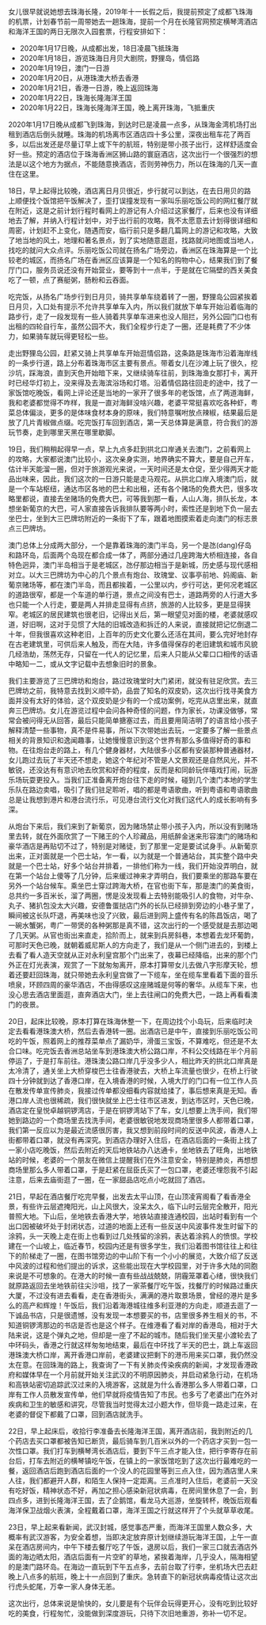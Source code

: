 女儿很早就说她想去珠海长隆，2019年十一长假之后，我提前预定了成都飞珠海的机票，计划春节前一周带她去一趟珠海，提前一个月在长隆官网预定横琴湾酒店和海洋王国的两日无限次入园套票，行程安排如下：

* 2020年1月17日晚，从成都出发，18日凌晨飞抵珠海
* 2020年1月18日，游览珠海日月贝大剧院，野狸岛，情侣路
* 2020年1月19日，澳门一日游
* 2020年1月20日，从港珠澳大桥去香港
* 2020年1月21日，香港一日游，晚上返回珠海
* 2020年1月22日，珠海长隆海洋王国
* 2020年1月22日，珠海长隆海洋王国，晚上离开珠海，飞抵重庆

2020年1月17日晚从成都飞到珠海，到达时已是凌晨一点多，从珠海金湾机场打出租到酒店后倒头就睡。珠海的机场离市区酒店四十多公里，深夜出租车花了两百多，以后出发还是尽量订早上或下午的航班，特别是带小孩子出行，这样舒适度会好一些。预定的酒店位于珠海香洲区狮山路的寰庭酒店，这次出行一个很强烈的想法是以这个地方为据点，不能随意换酒店，否则劳神伤力，所以在珠海的几天一直住在这里。

18日，早上起得比较晚，酒店离日月贝很近，步行就可以到达，在去日用贝的路上顺便找个饭馆把午饭解决了，歪打误撞发现有一家叫乐丽吃饭公司的网红餐厅就在附近，这是之前计划行程时看网上的游记有人介绍过这家餐厅，后来也没有详细地去了解，并纳入行程计划中，对于出行前的攻略，我不太愿意去计划得很详细和周密，计划赶不上变化，随遇而安，临行前只是多翻几篇网上的游记和攻略，大致了地当地的风土，地理和著名景点，到了实地随意逛逛，找路就问地图或当地人，找吃的就问大众点评。乐丽吃饭公司就在扬名广场旁边，香洲区在珠海算是一个比较老的城区，而扬名广场在香洲区应该算是一个知名的购物中心，结果我们到了餐厅门口，服务员说还没有开始营业，要等到十一点半，于是就在它隔壁的西关美食吃了一顿，点了赛艇粥，肠粉和云吞面。

吃完饭，从扬名广场步行到日月贝，骑共享单车绕着转了一圈，野狸岛公园紧挨着日月贝，入口处有提示不允许共享单车入内，所以我们就放下单车开始沿着临海的路步行，走了一段发现有一些人骑着共享单车进来也没人阻拦，另外公园门口也有出租的四轮自行车，虽然公园不大，我们全程步行走了一圈，还是耗费了不少体力，如果骑车就玩得更轻松一些。

走出野狸岛公园，赶紧又骑上共享单车开始逛情侣路，这条路是珠海市沿着海岸线的一条步行道，路上分布着珠海市区主要有景点。带着女儿在沙滩上玩了很久，挖沙坑，踩海浪，直到天色开始暗下来，又继续骑车往前，到珠海渔女那打卡，离开时已经华灯初上，没来得及去海滨浴场和灯塔。沿着情侣路往回走的途中，找了一家饭馆吃晚饭，看网上评论还是当地的一家开了很多年的老饭馆，点了两道海鲜，我和老婆都觉得不咋样，我是一直对海鲜没啥兴趣，老婆平常挺喜欢吃各种虾，粤菜总体偏淡，更多的是体味食材本身的原味，我们特意嘱咐放点辣椒，结果最后是放了几片青椒做点缀。吃完饭打车回到酒店，第一天总体算是满意，符合我们的游玩节奏，走到哪里天黑在哪里歇脚。

19日，我们稍稍起得早一点，早上九点多赶到拱北口岸通关去澳门，之前看网上的攻略，大家都说澳门比较小，这次亲身实测，地界确实不算大，要是自己开车，估计半天能溜一圈，但对于旅游观光来说，一天时间还是太仓促，至少得两天才能品出味来，因此，我们这次的一日游只能是走马观花。从拱北口岸入境澳门后，就是一个车站枢纽，通达市区各地的巴士和出租，还有各个赌场的免费大巴，很多攻略里都说，直接去坐赌场的免费大巴，可等我到那一看，人山人海，排队长龙，本想坐新葡京的大巴，可人家直接告诉我排队要等两小时，索性还是到地下负一层去坐巴士，坐到大三巴牌坊附近的一条街下了车，跟着地图摸索着走向澳门的标志景点三巴牌坊。

澳门总体上分成两大部分，一个是靠着珠海的澳门半岛，另一个是氹(dang)仔岛和路环岛，后面两个岛现在都合成一体了，两部分通过几座跨海大桥相连接，各自特色迥异，澳门半岛相当于是老城区，氹仔那边相当于是新城，历史感与现代感相对立。以大三巴牌坊为中心的几个景点有炮台、玫瑰堂、议事亭前地、妈阁庙、新葡京赌场等，都在澳门半岛，而且都挨着，一公里以内，步行可达，更何况老城区的道路很窄，都是一个车道的单行道，景点之间没有巴士，道路两旁的人行道大多也只能一个人行走，要是两人并排走显得有点挤，旅游的人比较多，更是显得狭窄。老城区的居民建筑也很老旧，记得出关后，第一眼望见对面的楼，老婆就感叹道，好旧啊，这对于见惯了大陆的旧城改造和拆迁的人来说，直接就把记忆倒退二十年，但我很喜欢这种老旧，上百年的历史文化要么还活在其间，要么完好地封存在古老建筑里，可供后来人触及，而在大陆，许多值得保存的老旧建筑和城市风貌几经浩劫，荡然无存，只留在一代人的记忆里，后来人只能从父辈口口相传的话语中略知一二，或从文字记载中去想象旧时的景象。

我们主要游览了三巴牌坊和炮台，路过玫瑰堂时大门紧闭，就没有驻足欣赏。去三巴牌坊之前，我特意去找到义顺牛奶，品尝了知名的双皮奶，这次出行找寻美食方面并没有太好的体验，这个双皮奶是少有的一个成功案例，吃完从店里出来，就直奔三巴牌坊。女儿在游览过程中会问各种奇怪的问题，作为家长，功课没做够，常常会被问得无从回答，最后只能简单搪塞过去，而且要用简洁明了的语言给小孩子解释清楚一些事物，真不是件易事，所以下次带她出去玩，一定要多了解一些景点相关的背景知识和逸闻趣事，让她慢慢意识到这个世界有那么多值得好奇的事和物。在往炮台走的路上，有几个健身器材，大陆很多小区都有安装那种普通器材，女儿跑过去玩了半天还不想走，她这个年纪对不管是人文景观还是自然风光，并不敏锐，还没达有有意识地去欣赏和好奇的程度，反而是和同龄玩伴嘻戏打闹，玩游乐场玩耍更投入。当我们正准备离开炮台往下走的时候，碰到几个澳门本地的学生乐队在路边卖唱，吸引了我们驻足聆听，唱的都是粤语歌曲，听到粤语和粤语歌曲总是让我想到港片和港台流行乐，可见港台流行文化对我们这代人的成长影响有多深。

从炮台下来后，我们来到了新葡京，因为赌场禁止带小孩子入内，所以没有到赌场里去转，就在外面欣赏了一下赌王的个人珍藏品，用纸醉金迷来形容澳门的赌场和豪华酒店是再贴切不过了，特别是对赌徒，到了那里一定是要试试身手。从新葡京出来，正对面就是一个巴士站，乍一看，以为就是一个普通站台，其实整个路中央就是一个巴士站，好多个站台并排着，一排他们称为一线，我们开始没弄明白，就在第一个站台上傻等了几分钟，后来缓过神来才弄明白，我们要乘坐的那路车要在另外一个站台候车。乘坐巴士穿过跨海大桥，在官也街下车，那是澳门的美食街，总共约一多百米长，溜了两圈，愣是没发现看上去特别能吸引人的食物，对牛杂、丸子、猪扒包没太大兴趣，安德鲁蛋挞店门外的长队已经排到旁边的小巷子里了，瞬间被这长队吓退，再美味也没了兴致，最后进到网上盛传有名的陈昌饭店，喝了一碗水蟹粥，粤广一带煲的各种粥那是真不错，这次出行的一个感受就是去那边喝了几天粥。从官也街出来直走，拾阶而上，就来到兵房斜巷，本想着去龙环葡韵，可那时天色已晚，就朝着威尼斯人的方向走了，我们是从一个侧门进去的，到楼上去看了看人造天空就从正对永利皇宫那个门出来了，夜幕已经降临，出来的那个门外正在灯光表演，观赏了一下就匆匆离开，原本打算带女儿去做八字形摩天轮，想着还要赶回珠海，就只带她去永利皇宫做了一下缆车，坐在缆车里看着下面的音乐喷泉，环顾四周的豪华酒店，不由得感叹这座赌城是何等的奢华。从缆车下来，也没心思去酒店里面逛，直奔酒店大门，坐上去往闸口的免费大巴，一路上再看看澳门的夜景。

20日，起床比较晚，原本打算在珠海休整一下，在周边找个小岛玩，后来临时决定去看看港珠澳大桥，然后去香港转一圈。出酒店已是中午，直接到乐丽吃饭公司吃的午饭，照着网上的推荐菜单点了漏奶华，滑蛋三宝饭，不算难吃，但还是不太合口味。吃完饭去香洲总站坐车到港珠澳大桥公路口岸，不料公交线路在半个月前停运了，于是打车前往。港珠澳公路口岸几乎没多少人，相比昨天的拱北口岸真是太冷清了，通关坐上大桥穿梭巴士往香港驶去，大桥上车流量也很少，在桥上行驶四十分钟就到达了香港口岸，在入境香港的时候，入境大厅的门口有一位工作人员在散发传单宣传肺炎，我接过传单都没细看内容就给揉了，事后想来真是无知。香港口岸人流也很稀疏，我们很快就坐上巴士往市区进发，到达市区时，天色已晚，酒店定在皇悦卓越铜锣湾店，于是在铜锣湾站下了车，女儿想要上洗手间，我们带她到路边的一个商场里去找洗手间，老婆很敏锐地发现商场里很多人都带着口罩，我们第一反应以为是最近流感很厉害，我又想到前段时间的反送中风波，香港人上街都带着口罩，就没有再深究。到酒店办理好入住后，在酒店后面的一条街上找了一家小店吃晚饭，然后去附近的天后地铁站办八达通卡，坐地铁去了旺角，出地铁站的时候，老婆的一个朋友在微信上提醒我们在外注意安全，特别是肺炎，再想想商场里那么多人带着口罩，于是赶紧在屈臣氏买了一包口罩，老婆还埋怨我不引起注意，后来去庙街逛了一圈，在一家甜品店吃点小吃就回了酒店。

21日，早起在酒店餐厅吃完早餐，出发去太平山顶，在山顶凌宵阁看了看香港全景，有些许云层遮掩阳光，山上风很大，没呆太久，临下山时云层完全散开，阳光普照大地。下山后，坐地铁去香港大学，地铁站直接连通校园，出站时看到有一个出口因被破坏处于封闭状态，过道的地面上还有一些反送中风波事件发生时留下的涂鸦，头一天晚上走在街上也看到过几处残留的涂鸦，表达着涂鸦人的愤恨。学校建在一个山坡上，临近春节，校园内还是有很多学生，我们沿着图书馆往往上和往下的阶梯走了一圈，在图书馆旁边的中山阶下有一个小小的展览，大致介绍了反送中风波的过程和他们提出的诉求，这些能出现在大学校园里，对于许多大陆的同胞来说是不可想象的。在港大的时候一直有些战战兢兢，阴霾笼罩着心绪，很快我们就原路返回去坐地铁前往尖沙咀，找了一家茶餐厅吃午饭，找餐厅的时候路过重庆大厦，不过没有进去看看，走在香港街头，满满的港片取景场景，曾经的港片是多么的高产和辉煌！午饭后，我们沿着海港城往维多利亚港的方向走，顺道去逛了一下诚品书店，只是很遗憾，没有发现一本想要买的书，店里很多养生相关的书，不知道铜锣湾那边的书店是否也是这个样子。在维港看了看对岸的香港岛，相对于大陆来说，这是个弹丸之地，但却是一座了不起的城市。随后我们坐天星小渡轮去了中环码头，香港之行就这样匆匆地结束，最后在中环找了半天的巴士，跳上车返回港珠澳大桥口岸，离开香港口岸前，老婆建议把剩下的港币用来买口罩，我仍然没太在意。在回珠海的路上，我查询了一下有关肺炎传染疾病的新闻，才发现香港政府和媒体早在一个月前就开始关注武汉的不明原因肺炎，并启动紧急行动，在机场和高铁站密切追踪武汉过来的入境游客，这就是为什么香港那么多人带着口罩，口岸有工作人员散发宣传单，他们早就将疫情告知了市民。也多亏了老婆出门在外对疾病和卫生的敏感和讲究，尽管我当时觉得太过小题大作，但毕竟一路走过来，在老婆的督促下都戴了口罩，回到酒店就洗手。

22日，早上起床后，收拾行李准备去长隆海洋王国，离开酒店前，我到附近的几个药店去买口罩都被告知已断货，最后骑车到几百米以外的一个药店才买到一包一次性口罩。我们打车到横琴湾长酒店后，要到下午三点才能入住，把行李寄存在前台后，打车去附近的横琴镇吃午饭，在镇上的一家饭馆吃到了这次出行最难吃的一餐，返回酒店后跑到酒店后面的一个没人的花园里等到三点入住，因为酒店里人来人往，我们都避开人群，和陌生人保持一定距离。三点准时入住后，老婆前一天没有吃好饭，精神状态不好，再加之担心感染新冠状病毒，在房间里休息了一会，到四点多，进到长隆海洋王国，去了企鹅馆，看龙马大巡游，坐旋转杯，晚饭后观看海洋保卫战烟火表演，全程戴着口罩，海洋王国之行就这样开了个头就草草收尾。

23日，早上起来看新闻，武汉封城，感觉事态严重，而海洋王国里人数众多，大概率有武汉游客，为安全着想，当即决定放弃原计划继续游玩海洋王国，上午一直呆在酒店房间内，中午下楼去餐厅吃了午饭，退房以后，我们一家三口就去酒店外面的海边晒太阳，酒店后面有一片空旷的草地，紧挨着海岸，几乎没人，隔海相望的是澳门路环岛。在海边一直玩到下午五点多，去前台取了行李，坐机场大巴去赶晚上八点多的航班，晚上十一点回到了重庆。急转直下的新冠状病毒疫情让这次出行虎头蛇尾，万幸一家人身体无恙。

这次出行，总体来说是愉快的，女儿要是有个玩伴会玩得更开心，没有吃到比较好吃的美食，行程匆忙，没能做到深度游玩，只待下次旧地重游，弥补一切不足。